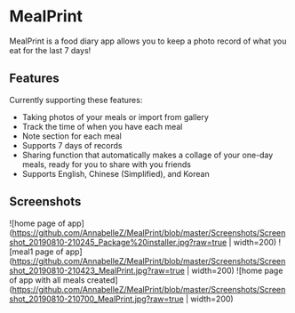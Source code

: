 # MealPrint
MealPrint is a food diary app allows you to keep a photo record of what you eat for the last 7 days!

## Features
Currently supporting these features:
 - Taking photos of your meals or import from gallery
 - Track the time of when you have each meal
 - Note section for each meal
 - Supports 7 days of records
 - Sharing function that automatically makes a collage of your one-day meals, ready for you to share with you friends
 - Supports English, Chinese (Simplified), and Korean

## Screenshots
![home page of app](https://github.com/AnnabelleZ/MealPrint/blob/master/Screenshots/Screenshot_20190810-210245_Package%20installer.jpg?raw=true | width=200)
![meal1 page of app](https://github.com/AnnabelleZ/MealPrint/blob/master/Screenshots/Screenshot_20190810-210423_MealPrint.jpg?raw=true | width=200)
![home page of app with all meals created](https://github.com/AnnabelleZ/MealPrint/blob/master/Screenshots/Screenshot_20190810-210700_MealPrint.jpg?raw=true | width=200)
